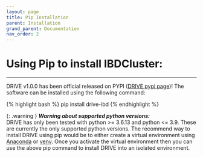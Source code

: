 ```yaml
---
layout: page
title: Pip Installation 
parent: Installation
grand_parent: Documentation
nav_order: 2
---
```

# Using Pip to install IBDCluster: 
___
DRIVE v1.0.0 has been official released on PYPI ([DRIVE pypi page](https://pypi.org/project/drive-ibd/))! The software can be installed using the following command:

{% highlight bash %}
pip install drive-ibd
{% endhighlight %}


{: .warning }
***Warning about supported python versions:***<br>
DRIVE has only been tested with python >= 3.6.13 and python <= 3.9. These are currently the only supported python versions. The recommend way to install DRIVE using pip would be to either create a virtual environment using [Anaconda](https://conda.io/projects/conda/en/latest/user-guide/tasks/manage-environments.html) or [venv](https://docs.python.org/3/library/venv.html). Once you activate the virtual environment then you can use the above pip command to install DRIVE into an isolated environment.

